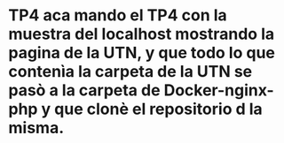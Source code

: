# TP4 aca mando el TP4 con la muestra del localhost mostrando la pagina de la UTN, y que todo lo que contenìa la carpeta de la UTN se pasò a la carpeta de Docker-nginx-php y que clonè el repositorio d la misma.
